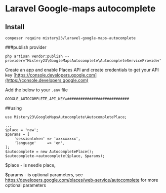 # Laravel Google-maps autocomplete

## Install
```
composer require mistery23/laravel-google-maps-autocomplete
```

###publish provider
```
php artisan vendor:publish --provider="Mistery23\GoogleMapsAutocomplete\AutocompleteServiceProvider"
```

Create an app and enable Places API and create credentials to get your API key
[https://console.developers.google.com](https://console.developers.google.com)

Add the below to your `.env` file

```shell
GOOGLE_AUTOCOMPLETE_API_KEY=############################
```

##using

```
use Mistery23\GoogleMapsAutocomplete\AutocompletePlace;

...
$place = 'new';
$params = [
    'sessiontoken' => 'xxxxxxxxx',
    'language'     => 'en',
];
$autocomplete = new AutocompletePlace();
$autocomplete->autocomplete($place, $params);

```
$place - is needle place,

$params - is optional parameters, see https://developers.google.com/places/web-service/autocomplete for more optional parameters
